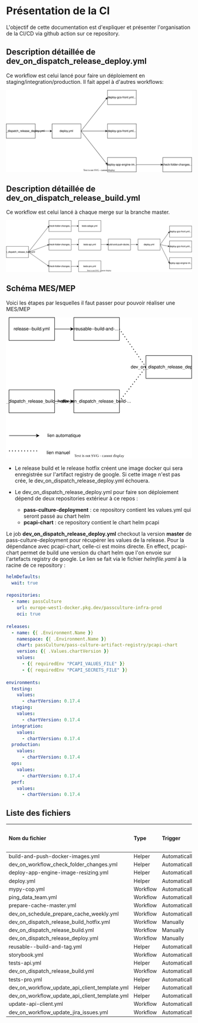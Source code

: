 Présentation de la CI
=====================

L'objectif de cette documentation est d'expliquer et présenter l'organisation de la CI/CD via github action sur ce repository.


Description détaillée de dev_on_dispatch_release_deploy.yml
--------------------------------------------

Ce workflow est celui lancé pour faire un déploiement en staging/integration/production. Il fait appel à d'autres workflows:

![schéma release deploy](./img/release-deploy.drawio.svg)

Description détaillée de dev_on_dispatch_release_build.yml
---------------------------------------

Ce workflow est celui lancé à chaque merge sur la branche master.

![schéma test main](./img/test-main.drawio.svg)

Schéma MES/MEP
--------------

Voici les étapes par lesquelles il faut passer pour pouvoir réaliser une MES/MEP


![schéma MES - MEP](./img/MES-MEP.drawio.svg)


* Le release build et le release hotfix créent une image docker qui sera enregistrée sur l'artifact registry de google. Si cette image n'est pas crée, le dev_on_dispatch_release_deploy.yml échouera.

* Le dev_on_dispatch_release_deploy.yml pour faire son déploiement dépend de deux repositories extérieur à ce repos :
  * **pass-culture-deployment** : ce repository contient les values.yml qui seront passé au chart helm
  * **pcapi-chart** : ce repository contient le chart helm pcapi

Le job **dev_on_dispatch_release_deploy.yml** checkout la version **master** de pass-culture-deployment pour récupérer les values de la release. Pour la dépendance avec pcapi-chart, celle-ci est moins directe. En effect, pcapi-chart permet de build une version du chart helm que l'on envoie sur l'artefacts registry de google. Le lien se fait via le fichier *helmfile.yaml* à la racine de ce repository :

```yaml
helmDefaults:
  wait: true

repositories:
  - name: passCulture
    url: europe-west1-docker.pkg.dev/passculture-infra-prod
    oci: true

releases:
  - name: {{ .Environment.Name }}
    namespace: {{ .Environment.Name }}
    chart: passCulture/pass-culture-artifact-registry/pcapi-chart
    version: {{ .Values.chartVersion }}
    values:
      - {{ requiredEnv "PCAPI_VALUES_FILE" }}
      - {{ requiredEnv "PCAPI_SECRETS_FILE" }}

environments:
  testing:
    values:
      - chartVersion: 0.17.4
  staging:
    values:
      - chartVersion: 0.17.4
  integration:
    values:
      - chartVersion: 0.17.4
  production:
    values:
      - chartVersion: 0.17.4
  ops:
    values:
      - chartVersion: 0.17.4
  perf:
    values:
      - chartVersion: 0.17.4
```

Liste des fichiers
------------------

| Nom du fichier                        | Type     | Trigger       | Liens vers les runs                                                                                   |
|:--------------------------------------|:---------|:--------------|:------------------------------------------------------------------------------------------------------|
| build-and-push-docker-images.yml      | Helper   | Automatically |                                                                                                       |
| dev_on_workflow_check_folder_changes.yml              | Helper   | Automatically |                                                                                                       |
| deploy-app-engine-image-resizing.yml | Helper   | Automatically |                                                                                                       |
| deploy.yml                            | Helper   | Automatically |                                                                                                       |
| mypy-cop.yml                          | Workflow | Automatically | [runs](https://github.com/pass-culture/pass-culture-main/actions/workflows/mypy-cop.yml)              |
| ping_data_team.yml                    | Workflow | Automatically | [runs](https://github.com/pass-culture/pass-culture-main/actions/workflows/ping_data_team.yml)        |
| prepare-cache-master.yml              | Workflow | Automatically | [runs](https://github.com/pass-culture/pass-culture-main/actions/workflows/prepare-cache-master.yml)  |
| dev_on_schedule_prepare_cache_weekly.yml              | Workflow | Automatically | [runs](https://github.com/pass-culture/pass-culture-main/actions/workflows/dev_on_schedule_prepare_cache_weekly.yml)  |
| dev_on_dispatch_release_build_hotfix.yml             | Workflow | Manually      | [runs](https://github.com/pass-culture/pass-culture-main/actions/workflows/dev_on_dispatch_release_build_hotfix.yml) |
| dev_on_dispatch_release_build.yml                    | Workflow | Manually      | [runs](https://github.com/pass-culture/pass-culture-main/actions/workflows/dev_on_dispatch_release_build.yml)        |
| dev_on_dispatch_release_deploy.yml                   | Workflow | Manually      | [runs](https://github.com/pass-culture/pass-culture-main/actions/workflows/dev_on_dispatch_release_deploy.yml)       |
| reusable--build-and-tag.yml           | Helper   | Automatically |                                                                                                       |
| storybook.yml                         | Workflow | Automatically | [runs](https://github.com/pass-culture/pass-culture-main/actions/workflows/storybook.yml)             |
| tests-api.yml                         | Helper   | Automatically |                                                                                                       |
| dev_on_dispatch_release_build.yml                        | Workflow | Automatically | [runs](https://github.com/pass-culture/pass-culture-main/actions/workflows/dev_on_dispatch_release_build.yml)            |
| tests-pro.yml                         | Helper   | Automatically |                                                                                                       |
| dev_on_workflow_update_api_client_template.yml        | Helper   | Automatically |                                                                                                       |
| dev_on_workflow_update_api_client_template.yml        | Helper   | Automatically |                                                                                                       |
| update-api-client.yml                 | Workflow | Automatically | [runs](https://github.com/pass-culture/pass-culture-main/actions/workflows/update-api-client.yml)     |
| dev_on_workflow_update_jira_issues.yml                | Workflow | Automatically | [runs](https://github.com/pass-culture/pass-culture-main/actions/workflows/dev_on_workflow_update_jira_issues.yml)    |
